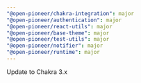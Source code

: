 ```yaml
---
"@open-pioneer/chakra-integration": major
"@open-pioneer/authentication": major
"@open-pioneer/react-utils": major
"@open-pioneer/base-theme": major
"@open-pioneer/test-utils": major
"@open-pioneer/notifier": major
"@open-pioneer/runtime": major
---
```


Update to Chakra 3.x
